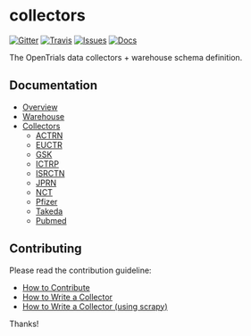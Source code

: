 # collectors

[![Gitter](https://img.shields.io/gitter/room/opentrials/chat.svg)](https://gitter.im/opentrials/chat)
[![Travis](https://img.shields.io/travis/opentrials/collectors/master.svg)](https://travis-ci.org/opentrials/collectors)
[![Issues](https://img.shields.io/badge/issue-tracker-orange.svg)](https://github.com/opentrials/opentrials/issues)
[![Docs](https://img.shields.io/badge/docs-latest-blue.svg)](http://docs.opentrials.net/en/latest/developers/)

The OpenTrials data collectors + warehouse schema definition.

## Documentation

- [Overview](docs/overview.md)
- [Warehouse](docs/warehouse.md)
- [Collectors](docs/collectors/)
  - [ACTRN](docs/collectors/actrn.md)
  - [EUCTR](docs/collectors/euctr.md)
  - [GSK](docs/collectors/gsk.md)
  - [ICTRP](docs/collectors/ictrp.md)
  - [ISRCTN](docs/collectors/isrctn.md)
  - [JPRN](docs/collectors/jprn.md)
  - [NCT](docs/collectors/nct.md)
  - [Pfizer](docs/collectors/pfizer.md)
  - [Takeda](docs/collectors/takeda.md)
  - [Pubmed](docs/collectors/pubmed.md)

## Contributing

Please read the contribution guideline:

- [How to Contribute](CONTRIBUTING.md)
- [How to Write a Collector](docs/collector-guide.md)
- [How to Write a Collector (using scrapy)](docs/collector-scrapy-guide.md)

Thanks!
